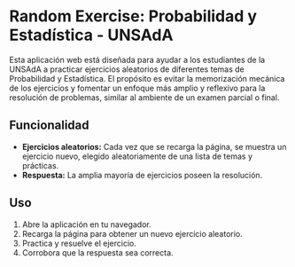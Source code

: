 # Random Exercise: Probabilidad y Estadística - UNSAdA
Esta aplicación web está diseñada para ayudar a los estudiantes de la UNSAdA a practicar ejercicios aleatorios de diferentes temas de Probabilidad y Estadística. El propósito es evitar la memorización mecánica de los ejercicios y fomentar un enfoque más amplio y reflexivo para la resolución de problemas, similar al ambiente de un examen parcial o final.

## Funcionalidad

- **Ejercicios aleatorios:** Cada vez que se recarga la página, se muestra un ejercicio nuevo, elegido aleatoriamente de una lista de temas y prácticas.
- **Respuesta:** La amplia mayoría de ejercicios poseen la resolución.
  
## Uso

1. Abre la aplicación en tu navegador.
2. Recarga la página para obtener un nuevo ejercicio aleatorio.
3. Practica y resuelve el ejercicio.
4. Corrobora que la respuesta sea correcta.
